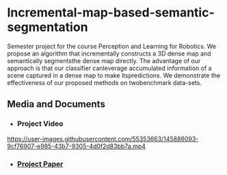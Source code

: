 # Incremental-map-based-semantic-segmentation
Semester project for the course Perception and Learning for Robotics. We propose an algorithm that incrementally constructs a 3D dense map and semantically segmentsthe dense map directly.  The advantage of our approach is that our classifier canleverage accumulated information of a scene captured in a dense map to make itspredictions.  We demonstrate the effectiveness of our proposed methods on twobenchmark data-sets.

## Media and Documents
- ### Project Video
https://user-images.githubusercontent.com/55353663/145886093-9cf76907-e985-43b7-9305-4d0f2d83bb7a.mp4

- ### [Project Paper](https://github.com/Zador-Pataki/Incremental-map-based-semantic-segmentation/files/7706878/PLR.pdf)

 
